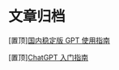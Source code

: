 # 文章归档

[置顶][国内稳定版 GPT 使用指南](/article/ai/chatgpt/1.html)

[置顶][ChatGPT 入门指南](/article/ai/chatgpt/guide/1.html)
